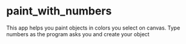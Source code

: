 # paint_with_numbers
This app helps you paint objects in colors you select on canvas. Type numbers as the program asks you and create your object

